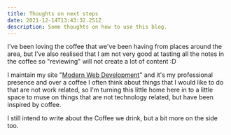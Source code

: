 ```yaml
---
title: Thoughts on next steps
date: 2021-12-14T13:43:32.251Z
description: Some thoughts on how to use this blog.
---
```

I've been loving the coffee that we've been having from places around the area, but I've also realised that I am not very good at tasting all the notes in the coffee so "reviewing" will not create a lot of content :D

I maintain my site "[Modern Web Development](https://paul.kinlan.me/)" and it's my professional presence and over a coffee I often think about things that I would like to do that are not work related, so I'm turning this little home here in to a little space to muse on things that are not technology related, but have been inspired by coffee.

I still intend to write about the Coffee we drink, but a bit more on the side too.